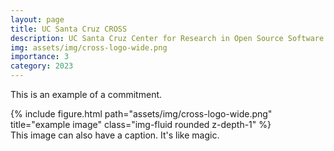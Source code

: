 ```yaml
---
layout: page
title: UC Santa Cruz CROSS
description: UC Santa Cruz Center for Research in Open Source Software
img: assets/img/cross-logo-wide.png
importance: 3
category: 2023
---
```


This is an example of a commitment. 


<div class="row">
    <div class="col-sm mt-3 mt-md-0">
        {% include figure.html path="assets/img/cross-logo-wide.png" title="example image" class="img-fluid rounded z-depth-1" %}
    </div>
</div>
<div class="caption">
    This image can also have a caption. It's like magic.
</div>
